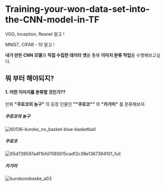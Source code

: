 # Training-your-won-data-set-into-the-CNN-model-in-TF

VGG, Inception, Resnet 말고 !

MNIST, CIFAR - 10 말고 !

**내가 만든 CNN 모델**과 **직접 수집한 데이터 셋**을 통해 **이미지 분류 작업**을 수행해보고싶다.

## 뭐 부터 해야되지?

#### 1. 어떤 이미지를 분류할 것인가??

   만화 **"쿠로코의 농구"** 의 등장 인물인 **""쿠로코""** 와 **"카가미"** 를 분류해보자.


##### 쿠로코의 농구


![60136-kuroko_no_basket-blue-basketball](https://user-images.githubusercontent.com/35001605/50533564-a04a2580-0b6f-11e9-9f13-784b80a84ab2.jpg)

##### 쿠로코

![65d739597a4f1bfd7085615cadf2c38e1367394101_full](https://user-images.githubusercontent.com/35001605/50533597-1f3f5e00-0b70-11e9-9e7c-27eb1f0a4e6b.png)

##### 카가미

![kurokonobaske_a03](https://user-images.githubusercontent.com/35001605/50533610-426a0d80-0b70-11e9-94e0-3c80893f6abc.jpg)
